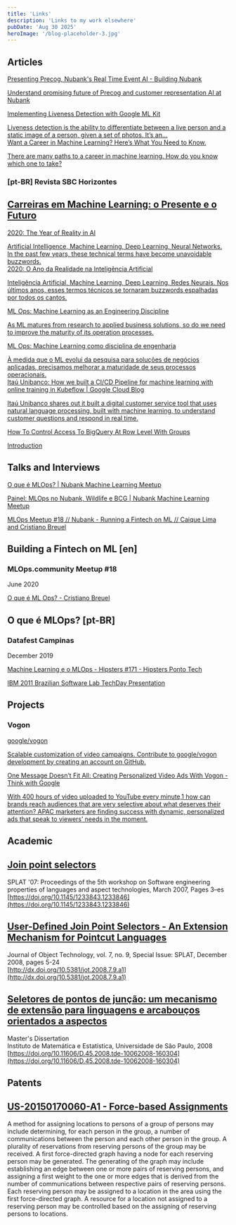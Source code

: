 ```yaml
---
title: 'Links'
description: 'Links to my work elsewhere'
pubDate: 'Aug 30 2025'
heroImage: '/blog-placeholder-3.jpg'
---
```


##  Articles

[Presenting Precog, Nubank's Real Time Event AI \- Building Nubank](https://building.nubank.com.br/presenting-precog-nubanks-real-time-event-ai/)

[Understand promising future of Precog and customer representation AI at Nubank](https://building.nubank.com.br/presenting-precog-nubanks-real-time-event-ai/)

[Implementing Liveness Detection with Google ML Kit](https://towardsdatascience.com/implementing-liveness-detection-with-google-ml-kit-5e8c9f6dba45?source=your_stories_page-------------------------------------)

[Liveness detection is the ability to differentiate between a live person and a static image of a person, given a set of photos. It’s an…](https://towardsdatascience.com/implementing-liveness-detection-with-google-ml-kit-5e8c9f6dba45?source=your_stories_page-------------------------------------)  
[Want a Career in Machine Learning? Here’s What You Need to Know.](https://builtin.com/machine-learning/machine-learning-careers)

[There are many paths to a career in machine learning. How do you know which one to take?](https://builtin.com/machine-learning/machine-learning-careers)

### \[pt-BR\] Revista SBC Horizontes

## [Carreiras em Machine Learning: o Presente e o Futuro](http://horizontes.sbc.org.br/index.php/2020/07/26/carreiras-em-machine-learning/)

[2020: The Year of Reality in AI](https://www.linkedin.com/pulse/2020-year-reality-ai-cristiano-breuel/?lipi=urn%3Ali%3Apage%3Ad_flagship3_profile_view_base_post_details%3BOgVHWS%2FzQu6pCpEo1e8EUQ%3D%3D)

[Artificial Intelligence, Machine Learning, Deep Learning, Neural Networks. In the past few years, these technical terms have become unavoidable buzzwords.](https://www.linkedin.com/pulse/2020-year-reality-ai-cristiano-breuel/?lipi=urn%3Ali%3Apage%3Ad_flagship3_profile_view_base_post_details%3BOgVHWS%2FzQu6pCpEo1e8EUQ%3D%3D)  
[2020: O Ano da Realidade na Inteligência Artificial](https://www.linkedin.com/pulse/2020-o-ano-da-realidade-na-intelig%C3%AAncia-artificial-cristiano-breuel/)

[Inteligência Artificial, Machine Learning, Deep Learning, Redes Neurais. Nos últimos anos, esses termos técnicos se tornaram buzzwords espalhadas por todos os cantos.](https://www.linkedin.com/pulse/2020-o-ano-da-realidade-na-intelig%C3%AAncia-artificial-cristiano-breuel/)

[ML Ops: Machine Learning as an Engineering Discipline](https://towardsdatascience.com/ml-ops-machine-learning-as-an-engineering-discipline-b86ca4874a3f)

[As ML matures from research to applied business solutions, so do we need to improve the maturity of its operation processes.](https://towardsdatascience.com/ml-ops-machine-learning-as-an-engineering-discipline-b86ca4874a3f)

[ML Ops: Machine Learning como disciplina de engenharia](https://medium.com/@cbreuel/ml-ops-machine-learning-como-disciplina-de-engenharia-a058770b93dc)

[À medida que o ML evolui da pesquisa para soluções de negócios aplicadas, precisamos melhorar a maturidade de seus processos operacionais.](https://medium.com/@cbreuel/ml-ops-machine-learning-como-disciplina-de-engenharia-a058770b93dc)  
[Itaú Unibanco: How we built a CI/CD Pipeline for machine learning with online training in Kubeflow | Google Cloud Blog](https://cloud.google.com/blog/products/ai-machine-learning/itau-unibanco-how-we-built-a-cicd-pipeline-for-machine-learning-with-online-training-in-kubeflow)

[Itaú Unibanco shares out it built a digital customer service tool that uses natural language processing, built with machine learning, to understand customer questions and respond in real time.](https://cloud.google.com/blog/products/ai-machine-learning/itau-unibanco-how-we-built-a-cicd-pipeline-for-machine-learning-with-online-training-in-kubeflow)

[How To Control Access To BigQuery At Row Level With Groups](https://medium.com/google-cloud/how-to-control-access-to-bigquery-at-row-level-with-groups-1cbccb111d9e)

[Introduction](https://medium.com/google-cloud/how-to-control-access-to-bigquery-at-row-level-with-groups-1cbccb111d9e)

## Talks and Interviews

[O que é MLOps? | Nubank Machine Learning Meetup](https://www.youtube.com/watch?v=Z42UL_4AQvI)

[Painel: MLOps no Nubank, Wildlife e BCG | Nubank Machine Learning Meetup](https://www.youtube.com/watch?v=kJ_FLNUK6P0)

[MLOps Meetup #18 // Nubank - Running a Fintech on ML // Caique Lima and Cristiano Breuel](https://www.youtube.com/watch?v=ry_P5D_d7XA)

## Building a Fintech on ML \[en\]

### MLOps.community Meetup \#18

June 2020

[O que é ML Ops? - Cristiano Breuel](https://www.youtube.com/watch?v=2dJYV06NC-Y)

## O que é MLOps? \[pt-BR\]

### Datafest Campinas

December 2019

[Machine Learning e o MLOps \- Hipsters \#171 \- Hipsters Ponto Tech](https://hipsters.tech/machine-learning-e-o-mlops-hipsters-171/)

[IBM 2011 Brazilian Software Lab TechDay Presentation](https://www.slideshare.net/ThadeuRusso/scala-clojure-techday2011)

## Projects

### Vogon

[google/vogon](https://github.com/google/vogon)

[Scalable customization of video campaigns. Contribute to google/vogon development by creating an account on GitHub.](https://github.com/google/vogon)

[One Message Doesn’t Fit All: Creating Personalized Video Ads With Vogon \- Think with Google](https://www.thinkwithgoogle.com/intl/en-apac/ad-channel/video/creating-dynamic-personalized-video-ads-vogon/)

[With 400 hours of video uploaded to YouTube every minute,1 how can brands reach audiences that are very selective about what deserves their attention? APAC marketers are finding success with dynamic, personalized ads that speak to viewers’ needs in the moment.](https://www.thinkwithgoogle.com/intl/en-apac/ad-channel/video/creating-dynamic-personalized-video-ads-vogon/)

## Academic

## [Join point selectors](https://dl.acm.org/doi/abs/10.1145/1233843.1233846)

SPLAT '07: Proceedings of the 5th workshop on Software engineering properties of languages and aspect technologies, March 2007, Pages 3–es  
[https://doi.org/10.1145/1233843.1233846](https://doi.org/10.1145/1233843.1233846)

## [User-Defined Join Point Selectors \- An Extension Mechanism for Pointcut Languages](http://www.jot.fm/issues/issue_2008_12/article1/)

Journal of Object Technology, vol. 7, no. 9, Special Issue: SPLAT, December 2008, pages 5-24  
[http://dx.doi.org/10.5381/jot.2008.7.9.a1](http://dx.doi.org/10.5381/jot.2008.7.9.a1)

## [Seletores de pontos de junção: um mecanismo de extensão para linguagens e arcabouços orientados a aspectos](https://teses.usp.br/teses/disponiveis/45/45134/tde-10062008-160304/)

Master's Dissertation  
Instituto de Matemática e Estatística, Universidade de São Paulo, 2008  
[https://doi.org/10.11606/D.45.2008.tde-10062008-160304](https://doi.org/10.11606/D.45.2008.tde-10062008-160304)

## Patents

## [US-20150170060-A1 \- Force-based Assignments](https://portal.unifiedpatents.com/patents/patent/US-20150170060-A1)

A method for assigning locations to persons of a group of persons may include determining, for each person in the group, a number of communications between the person and each other person in the group. A plurality of reservations from reserving persons of the group may be received. A first force-directed graph having a node for each reserving person may be generated. The generating of the graph may include establishing an edge between one or more pairs of reserving persons, and assigning a first weight to the one or more edges that is derived from the number of communications between respective pairs of reserving persons. Each reserving person may be assigned to a location in the area using the first force-directed graph. A resource for a location not assigned to a reserving person may be controlled based on the assigning of reserving persons to locations.  
